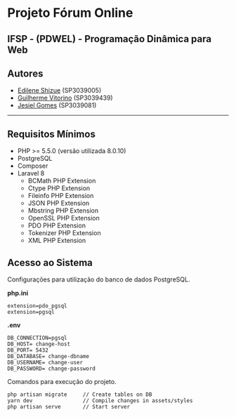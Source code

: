 # Projeto Fórum Online

## IFSP - (PDWEL) - Programação Dinâmica para Web

## Autores

-   [Edilene Shizue](https://github.com/ShizueOnizuka) (SP3039005)
-   [Guilherme Vitorino](https://github.com/vitorinoguilherme) (SP3039439)
-   [Jesiel Gomes](https://github.com/JesielGomes) (SP3039081)

---

## Requisitos Mínimos

-   PHP >= 5.5.0 (versão utilizada 8.0.10)
-   PostgreSQL
-   Composer
-   Laravel 8
    -   BCMath PHP Extension
    -   Ctype PHP Extension
    -   Fileinfo PHP Extension
    -   JSON PHP Extension
    -   Mbstring PHP Extension
    -   OpenSSL PHP Extension
    -   PDO PHP Extension
    -   Tokenizer PHP Extension
    -   XML PHP Extension

## Acesso ao Sistema

Configurações para utilização do banco de dados PostgreSQL.

**php.ini**

```
extension=pdo_pgsql
extension=pgsql
```

**.env**

```
DB_CONNECTION=pgsql
DB_HOST= change-host
DB_PORT= 5432
DB_DATABASE= change-dbname
DB_USERNAME= change-user
DB_PASSWORD= change-password
```

Comandos para execução do projeto.

```
php artisan migrate     // Create tables on DB
yarn dev                // Compile changes in assets/styles
php artisan serve       // Start server
```
